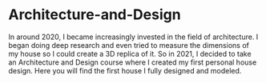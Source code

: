 # Architecture-and-Design
In around 2020, I became increasingly invested in the field of architecture. I began doing deep research and even tried to measure the dimensions of my house so I could create a 3D replica of it. So in 2021, I decided to take an Architecture and Design course where I created my first personal house design. Here you will find the first house I fully designed and modeled.
